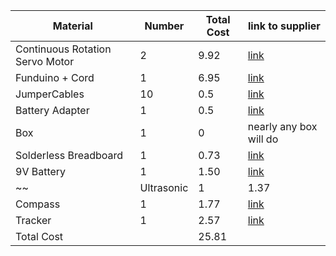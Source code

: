 |Material|Number| Total Cost| link to supplier|
| --- | --- | --- | --- |
|Continuous Rotation Servo Motor| 2| 9.92|[link](http://www.aliexpress.com/item/Freeship-5x-360-degree-Continuous-Rotation-Servos-DC-Gear-Motor-Smart-Car-Robot-4kg-cm-DC/725050285.html)
|Funduino + Cord| 1| 6.95| [link](http://www.aliexpress.com/item/Freeshipping-UNO-R3-MEGA328P-ATMEGA16U2-for-Arduino-Compatible/1078446283.html)|
|JumperCables| 10| 0.5| [link](http://www.aliexpress.com/item/Male-to-Male-Solderless-Flexible-Breadboard-Jumper-Cables-Wires-130-pcs-for-Arduino/934629979.html)|
|Battery Adapter| 1| 0.5| [link](http://www.aliexpress.com/item/Fast-shipping-UNO-R3-9V-Battery-Connector-9V-battery-clip-for-arduino-10pcs-lot-in-stock/1097802048.html)|
|Box| 1| 0| nearly any box will do|
|Solderless Breadboard| 1| 0.73| [link](http://www.aliexpress.com/item/50pcs-Mini-Solderless-Prototype-Breadboard-170-Tie-points-for-Shield-free-shipping/1554785163.html)|
|9V Battery| 1| 1.50| [link](http://www.amazon.com/Duracell-Procell-Volt-Batteries-Pack/dp/B002UGVWA4/ref=sr_1_1?ie=UTF8&qid=1387393252&sr=8-1&keywords=9v)|
~~|Ultrasonic| 1| 1.37| [link](http://www.aliexpress.com/item/Free-shipping-HC-SR04-Ultrasonic-module-ultrasonic-ranging-modules-ranging-module-Ultrasonic-Sensors-FOR-arduino-Hot/610440655.html)|~~
|Compass| 1| 1.77| [link](http://www.aliexpress.com/item/GY-273-HMC5883L-module-electronic-compass-electronic-compass-axis-magnetic-sensor-module/1121456959.html)|
|Tracker| 1| 2.57| [link](http://www.aliexpress.com/item/Free-Shipping-10PCS-LOT-GY-521-MPU-6050-Module-mpu6050-module-3-Axis-analog-gyro-sensors/698205968.html)|
|Total Cost| | 25.81|
